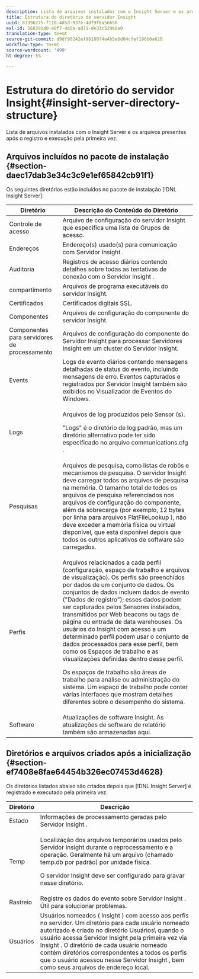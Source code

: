 ```yaml
---
description: Lista de arquivos instalados com o Insight Server e os arquivos presentes após o registro e execução pela primeira vez.
title: Estrutura do diretório do servidor Insight
uuid: 8339b275-f118-4d5d-937e-4df9f8a56b50
exl-id: 568391d0-e0f7-4a5a-ad71-de33c52968a0
translation-type: tm+mt
source-git-commit: d9df90242ef96188f4e4b5e6d04cfef196b0a628
workflow-type: tm+mt
source-wordcount: '499'
ht-degree: 5%

---
```


# Estrutura do diretório do servidor Insight{#insight-server-directory-structure}

Lista de arquivos instalados com o Insight Server e os arquivos presentes após o registro e execução pela primeira vez.

## Arquivos incluídos no pacote de instalação {#section-daec17dab3e34c3c9e1ef65842cb91f1}

Os seguintes diretórios estão incluídos no pacote de instalação [!DNL Insight Server]:

<table id="table_CE713A3D671C453A87986E4CD4620EF3"> 
 <thead> 
  <tr> 
   <th colname="col1" class="entry"> Diretório </th> 
   <th colname="col2" class="entry"> Descrição do Conteúdo do Diretório </th> 
  </tr> 
 </thead>
 <tbody> 
  <tr> 
   <td colname="col1"> Controle de acesso </td> 
   <td colname="col2"> <span class="keyword"> Arquivo de  </span> configuração do servidor Insight que especifica uma lista de Grupos de acesso. </td> 
  </tr> 
  <tr> 
   <td colname="col1"> Endereços </td> 
   <td colname="col2"> Endereço(s) usado(s) para comunicação com <span class="keyword"> Servidor Insight </span>. </td> 
  </tr> 
  <tr> 
   <td colname="col1"> Auditoria </td> 
   <td colname="col2"> Registros de acesso diários contendo detalhes sobre todas as tentativas de conexão com o <span class="keyword"> Servidor Insight </span>. </td> 
  </tr> 
  <tr> 
   <td colname="col1"> compartimento </td> 
   <td colname="col2"> <span class="keyword"> Arquivos de programa  </span> executáveis do servidor Insight. </td> 
  </tr> 
  <tr> 
   <td colname="col1"> Certificados </td> 
   <td colname="col2"> Certificados digitais SSL. </td> 
  </tr> 
  <tr> 
   <td colname="col1"> Componentes </td> 
   <td colname="col2"> <span class="keyword"> Arquivos de configuração do  </span> componente do servidor Insight. </td> 
  </tr> 
  <tr> 
   <td colname="col1"> Componentes para servidores de processamento </td> 
   <td colname="col2"> <span class="keyword"> Arquivos de configuração do  </span> componente do Servidor Insight para processar Servidores  <span class="keyword"> Insight  </span> em um  <span class="keyword"> cluster do Servidor  </span> Insight. </td> 
  </tr> 
  <tr> 
   <td colname="col1"> Events </td> 
   <td colname="col2"> Logs de evento diários contendo mensagens detalhadas de status do evento, incluindo mensagens de erro. Eventos capturados e registrados por <span class="keyword"> Servidor Insight </span> também são exibidos no Visualizador de Eventos do Windows. </td> 
  </tr> 
  <tr> 
   <td colname="col1"> Logs </td> 
   <td colname="col2"> <p>Arquivos de log produzidos pelo <span class="wintitle"> Sensor </span>(s). </p> <p>"Logs" é o diretório de log padrão, mas um diretório alternativo pode ter sido especificado no arquivo <span class="filepath"> communications.cfg </span>. </p> </td> 
  </tr> 
  <tr> 
   <td colname="col1"> Pesquisas </td> 
   <td colname="col2"> Arquivos de pesquisa, como listas de robôs e mecanismos de pesquisa. <span class="keyword"> O servidor Insight  </span> deve carregar todos os arquivos de pesquisa na memória. O tamanho total de todos os arquivos de pesquisa referenciados nos arquivos de configuração do componente, além da sobrecarga (por exemplo, 12 bytes por linha para <span class="filepath"> arquivos FlatFileLookup </span>), não deve exceder a memória física ou virtual disponível, que está disponível depois que todos os outros aplicativos de software são carregados. </td> 
  </tr> 
  <tr> 
   <td colname="col1"> Perfis </td> 
   <td colname="col2"> <p>Arquivos relacionados a cada perfil (configuração, espaço de trabalho e arquivos de visualização). Os perfis são preenchidos por dados de um conjunto de dados. Os conjuntos de dados incluem dados de evento ("Dados de registro"); esses dados podem ser capturados pelos <span class="wintitle"> Sensores </span> instalados, transmitidos por Web beacons ou tags de página ou entrada de data warehouses. <span class="keyword"> Os  </span> usuários do Insight com acesso a um determinado perfil podem usar o conjunto de dados processados para esse perfil, bem como os Espaços de trabalho e as visualizações definidas dentro desse perfil. </p> <p>Os espaços de trabalho são áreas de trabalho para análise ou administração do sistema. Um espaço de trabalho pode conter várias interfaces que mostram detalhes diferentes sobre o desempenho do sistema. </p> </td> 
  </tr> 
  <tr> 
   <td colname="col1"> Software </td> 
   <td colname="col2"> <span class="keyword"> Atualizações  </span> de software Insight. As atualizações de software de relatório também são armazenadas aqui. </td> 
  </tr> 
 </tbody> 
</table>

## Diretórios e arquivos criados após a inicialização {#section-ef7408e8fae64454b326ec07453d4628}

Os diretórios listados abaixo são criados depois que [!DNL Insight Server] é registrado e executado pela primeira vez:

<table id="table_89CC9F3E568044C8A0072BF0A6EDCCEF"> 
 <thead> 
  <tr> 
   <th colname="col1" class="entry"> Diretório </th> 
   <th colname="col2" class="entry"> Descrição </th> 
  </tr> 
 </thead>
 <tbody> 
  <tr> 
   <td colname="col1"> Estado </td> 
   <td colname="col2"> Informações de processamento geradas pelo <span class="keyword"> Servidor Insight </span>. </td> 
  </tr> 
  <tr> 
   <td colname="col1"> Temp </td> 
   <td colname="col2"> <p>Localização dos arquivos temporários usados pelo <span class="keyword"> Servidor Insight </span> durante o reprocessamento e a operação. Geralmente há um arquivo (chamado <span class="filepath"> temp.db </span> por padrão) por unidade física. </p> <p> <span class="keyword"> O servidor Insight  </span> deve ser configurado para gravar nesse diretório. </p> </td> 
  </tr> 
  <tr> 
   <td colname="col1"> Rastreio </td> 
   <td colname="col2"> Registre os dados do evento sobre <span class="keyword"> Servidor Insight </span>. Útil para solucionar problemas. </td> 
  </tr> 
  <tr> 
   <td colname="col1"> Usuários </td> 
   <td colname="col2"> Usuários nomeados ( <span class="keyword"> Insight </span>) com acesso aos perfis no servidor. Um diretório para cada usuário nomeado autorizado é criado no diretório Usuários\ quando o usuário acessa <span class="keyword"> Servidor Insight </span> pela primeira vez via <span class="keyword"> Insight </span>. O diretório de cada usuário nomeado contém diretórios correspondentes a todos os perfis que o usuário acessou nesse <span class="keyword"> Servidor Insight </span>, bem como seus arquivos de endereço local. </td> 
  </tr> 
 </tbody> 
</table>

